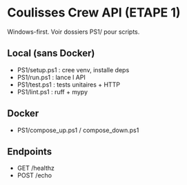 # Coulisses Crew API (ETAPE 1)

Windows-first. Voir dossiers PS1/ pour scripts.

## Local (sans Docker)

* PS1/setup.ps1 : cree venv, installe deps
* PS1/run.ps1 : lance l API
* PS1/test.ps1 : tests unitaires + HTTP
* PS1/lint.ps1 : ruff + mypy

## Docker

* PS1/compose_up.ps1 / compose_down.ps1

## Endpoints

* GET /healthz
* POST /echo
